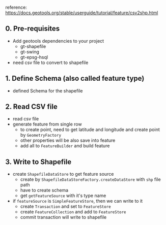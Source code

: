 reference: https://docs.geotools.org/stable/userguide/tutorial/feature/csv2shp.html

## 0. Pre-requisites

- Add geotools dependencies to your project
    - gt-shapefile
    - gt-swing
    - gt-epsg-hsql
- need csv file to convert to shapefile

## 1. Define Schema (also called feature type)

- defined Schema for the shapefile

## 2. Read CSV file

- read csv file
- generate feature from single row
    - to create point, need to get latitude and longitude and create point by `GeometryFactory`
    - other properties will be also save into feature
    - add all to `FeatureBuilder` and build feature

## 3. Write to Shapefile

- create `ShapefileDataStore` to get feature source
    - create by `ShapefileDataStoreFactory.createDataStore` with `shp` file path
    - have to create schema
    - get `getFeatureSource` with it's type name
- if `featureSource` is `SimpleFeatureStore`, then we can write to it
    - create `Transaction` and set to `FeatureStore`
    - create `FeatureCollection` and add to `FeatureStore`
    - commit transaction will write to shapefile
